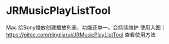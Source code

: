# JRMusicPlayListTool
Mac 给Sony播放创建播放列表，功能还单一，会持续维护
使用入图：
https://gitee.com/dingjiarui/JRMusicPlayListTool 查看使用方法
